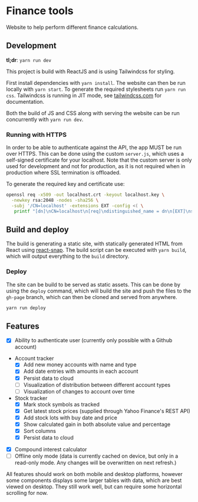# Finance tools

Website to help perform different finance calculations.

## Development

**tl;dr**: `yarn run dev`

This project is build with ReactJS and is using Tailwindcss for styling.

First install dependencies with `yarn install`.
The website can then be run locally with `yarn start`.
To generate the required stylesheets run `yarn run css`.
Tailwindcss is running in JIT mode, see [tailwindcss.com](https://tailwindcss.com/) for documentation.

Both the build of JS and CSS along with serving the website can be run concurrently with `yarn run dev`.

### Running with HTTPS

In order to be able to authenticate against the API, the app MUST be run over HTTPS.
This can be done using the custom `server.js`, which uses a self-signed certificate for your localhost.
Note that the custom server is only used for development and not for production, as it is not required when in production where SSL termination is offloaded.

To generate the required key and certificate use:

```sh
openssl req -x509 -out localhost.crt -keyout localhost.key \
  -newkey rsa:2048 -nodes -sha256 \
  -subj '/CN=localhost' -extensions EXT -config <( \
   printf "[dn]\nCN=localhost\n[req]\ndistinguished_name = dn\n[EXT]\nsubjectAltName=DNS:localhost\nkeyUsage=digitalSignature\nextendedKeyUsage=serverAuth")
```

## Build and deploy

The build is generating a static site, with statically generated HTML from React using [react-snap](https://www.npmjs.com/package/react-snap).
The build script can be executed with `yarn build`, which will output everything to the `build` directory.

### Deploy

The site can be build to be served as static assets.
This can be done by using the `deploy` command, which will build the site and push the files to the `gh-page` branch, which can then be cloned and served from anywhere.

```sh
yarn run deploy
```

## Features

- [x] Ability to authenticate user (currently only possible with a Github account)
- Account tracker
  - [x] Add new money accounts with name and type
  - [x] Add date entries with amounts in each account
  - [x] Persist data to cloud
  - [ ] Visualization of distribution between different account types
  - [ ] Visualization of changes to account over time
- Stock tracker
  - [x] Mark stock symbols as tracked
  - [x] Get latest stock prices (supplied through Yahoo Finance's REST API)
  - [x] Add stock lots with buy date and price
  - [x] Show calculated gain in both absolute value and percentage
  - [x] Sort columns
  - [x] Persist data to cloud
- [x] Compound interest calculator
- [ ] Offline only mode (data is currently cached on device, but only in a read-only mode. Any changes will be overwritten on next refresh.)

All features should work on both mobile and desktop platforms, however some components displays some larger tables with data, which are best viewed on desktop.
They still work well, but can require some horizontal scrolling for now.
